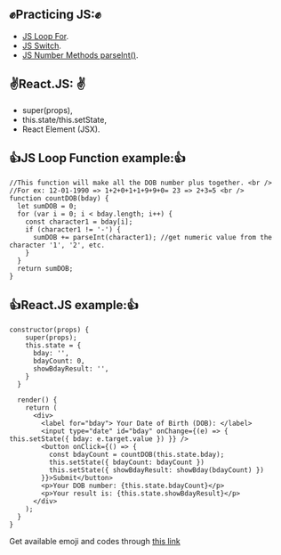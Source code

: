## :fist:Practicing JS::fist:
  - [JS Loop For](https://developer.mozilla.org/en-US/docs/Web/JavaScript/Reference/Statements/for).
  - [JS Switch](https://developer.mozilla.org/en-US/docs/Web/JavaScript/Reference/Statements/switch). 
  - [JS Number Methods parseInt()](https://developer.mozilla.org/en-US/docs/Web/JavaScript/Reference/Global_Objects/Number/parseInt).
  
 ## :v:React.JS: :v:
  - super(props), 
  - this.state/this.setState, 
  - React Element (JSX).

## :thumbsup:JS Loop Function example::thumbsup:
```
//This function will make all the DOB number plus together. <br />
//For ex: 12-01-1990 => 1+2+0+1+1+9+9+0= 23 => 2+3=5 <br />
function countDOB(bday) {
  let sumDOB = 0; 
  for (var i = 0; i < bday.length; i++) { 
    const character1 = bday[i]; 
    if (character1 != '-') { 
      sumDOB += parseInt(character1); //get numeric value from the character '1', '2', etc. 
    }
  } 
  return sumDOB; 
} 
```

## :thumbsup:React.JS example::thumbsup:
```
constructor(props) {
    super(props);    
    this.state = {
      bday: '',
      bdayCount: 0,
      showBdayResult: '',
    } 
  } 

  render() {
    return (
      <div>
        <label for="bday"> Your Date of Birth (DOB): </label>
        <input type="date" id="bday" onChange={(e) => { this.setState({ bday: e.target.value }) }} />
        <button onClick={() => { 
          const bdayCount = countDOB(this.state.bday); 
          this.setState({ bdayCount: bdayCount }) 
          this.setState({ showBdayResult: showBday(bdayCount) }) 
        }}>Submit</button>
        <p>Your DOB number: {this.state.bdayCount}</p> 
        <p>Your result is: {this.state.showBdayResult}</p>
      </div>
    ); 
  } 
} 
```
Get available emoji and codes through [this link](https://www.webpagefx.com/tools/emoji-cheat-sheet/)
